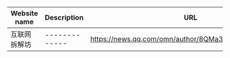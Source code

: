 | Website name | Description   | URL                                                 | Collection time |
|--------------|---------------|-----------------------------------------------------|-----------------|
| 互联网拆解坊       | ------------- | https://news.qq.com/omn/author/8QMa3Xlc5YcbuA%3D%3D | 2024-12-04      |


